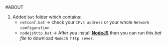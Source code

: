 #ABOUT
1. Added `bat` folder which contains:
   - `netconf.bat` -> check your `IPv4 address` or your whole `Network configuration`.
   - `nodejshttp.bat` -> After you install [**NodeJS**](https://nodejs.org/) then you can run this *bat file* to download `NodeJS http sever`.
